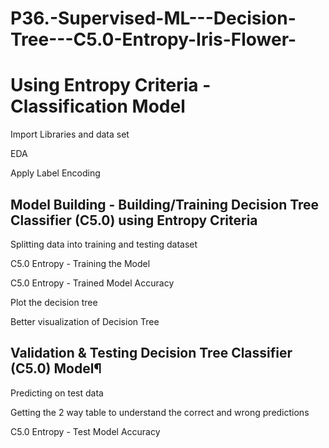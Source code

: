 # P36.-Supervised-ML---Decision-Tree---C5.0-Entropy-Iris-Flower-
# Using Entropy Criteria - Classification Model

Import Libraries and data set

EDA

Apply Label Encoding

## Model Building - Building/Training Decision Tree Classifier (C5.0) using Entropy Criteria

Splitting data into training and testing dataset

C5.0 Entropy - Training the Model

C5.0 Entropy - Trained Model Accuracy

Plot the decision tree

Better visualization of Decision Tree

## Validation & Testing Decision Tree Classifier (C5.0) Model¶

Predicting on test data

Getting the 2 way table to understand the correct and wrong predictions

C5.0 Entropy - Test Model Accuracy

